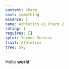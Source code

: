 ```yaml
---
content: charm
cost: something
essence: 1
name: Athletics e1 Charm 2
rating: 1
requires: []
splat: Second Sunrise
trait: Athletics
tree: Sky
---
```


Hello **world**!
